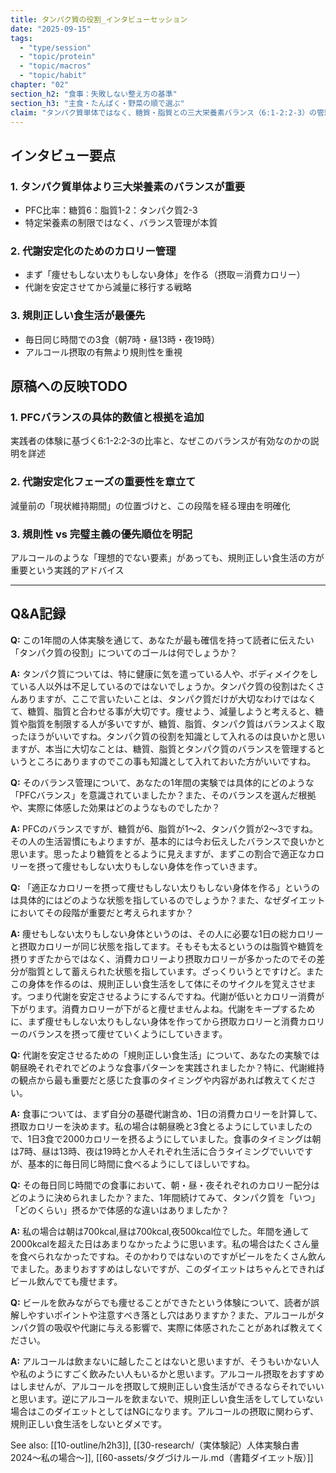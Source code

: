 ```yaml
---
title: タンパク質の役割_インタビューセッション
date: "2025-09-15"
tags:
  - "type/session"
  - "topic/protein"
  - "topic/macros"
  - "topic/habit"
chapter: "02"
section_h2: "食事：失敗しない整え方の基準"
section_h3: "主食・たんぱく・野菜の順で選ぶ"
claim: "タンパク質単体ではなく、糖質・脂質との三大栄養素バランス（6:1-2:2-3）の管理こそがダイエット成功の鍵である。"
---
```


## インタビュー要点

### 1. タンパク質単体より三大栄養素のバランスが重要
- PFC比率：糖質6：脂質1-2：タンパク質2-3
- 特定栄養素の制限ではなく、バランス管理が本質

### 2. 代謝安定化のためのカロリー管理
- まず「痩せもしない太りもしない身体」を作る（摂取＝消費カロリー）
- 代謝を安定させてから減量に移行する戦略

### 3. 規則正しい食生活が最優先
- 毎日同じ時間での3食（朝7時・昼13時・夜19時）
- アルコール摂取の有無より規則性を重視

## 原稿への反映TODO

### 1. PFCバランスの具体的数値と根拠を追加
実践者の体験に基づく6:1-2:2-3の比率と、なぜこのバランスが有効なのかの説明を詳述

### 2. 代謝安定化フェーズの重要性を章立て
減量前の「現状維持期間」の位置づけと、この段階を経る理由を明確化

### 3. 規則性 vs 完璧主義の優先順位を明記
アルコールのような「理想的でない要素」があっても、規則正しい食生活の方が重要という実践的アドバイス

---

## Q&A記録

**Q:** この1年間の人体実験を通じて、あなたが最も確信を持って読者に伝えたい「タンパク質の役割」についてのゴールは何でしょうか？

**A:** タンパク質については、特に健康に気を遣っている人や、ボディメイクをしている人以外は不足しているのではないでしょうか。タンパク質の役割はたくさんありますが、ここで言いたいことは、タンパク質だけが大切なわけではなくて、糖質、脂質と合わせる事が大切です。痩せよう、減量しようと考えると、糖質や脂質を制限する人が多いですが、糖質、脂質、タンパク質はバランスよく取ったほうがいいですね。タンパク質の役割を知識として入れるのは良いかと思いますが、本当に大切なことは、糖質、脂質とタンパク質のバランスを管理するというところにありますのでこの事も知識として入れておいた方がいいですね。

**Q:** そのバランス管理について、あなたの1年間の実験では具体的にどのような「PFCバランス」を意識されていましたか？また、そのバランスを選んだ根拠や、実際に体感した効果はどのようなものでしたか？

**A:** PFCのバランスですが、糖質が6、脂質が1〜2、タンパク質が2〜3ですね。その人の生活習慣にもよりますが、基本的には今お伝えしたバランスで良いかと思います。思ったより糖質をとるように見えますが、まずこの割合で適正なカロリーを摂って痩せもしない太りもしない身体を作っていきます。

**Q:** 「適正なカロリーを摂って痩せもしない太りもしない身体を作る」というのは具体的にはどのような状態を指しているのでしょうか？また、なぜダイエットにおいてその段階が重要だと考えられますか？

**A:** 痩せもしない太りもしない身体というのは、その人に必要な1日の総カロリーと摂取カロリーが同じ状態を指してます。そもそも太るというのは脂質や糖質を摂りすぎたからではなく、消費カロリーより摂取カロリーが多かったのでその差分が脂質として蓄えられた状態を指しています。ざっくりいうとですけど。またこの身体を作るのは、規則正しい食生活をして体にそのサイクルを覚えさせます。つまり代謝を安定させるようにするんですね。代謝が低いとカロリー消費が下がります。消費カロリーが下がると痩せませんよね。代謝をキープするために、まず痩せもしない太りもしない身体を作ってから摂取カロリーと消費カロリーのバランスを摂って痩せていくようにしていきます。

**Q:** 代謝を安定させるための「規則正しい食生活」について、あなたの実験では朝昼晩それぞれでどのような食事パターンを実践されましたか？特に、代謝維持の観点から最も重要だと感じた食事のタイミングや内容があれば教えてください。

**A:** 食事については、まず自分の基礎代謝含め、1日の消費カロリーを計算して、摂取カロリーを決めます。私の場合は朝昼晩と3食とるようにしていましたので、1日3食で2000カロリーを摂るようにしていました。食事のタイミングは朝は7時、昼は13時、夜は19時とか人それぞれ生活に合うタイミングでいいですが、基本的に毎日同じ時間に食べるようにしてほしいですね。

**Q:** その毎日同じ時間での食事において、朝・昼・夜それぞれのカロリー配分はどのように決められましたか？また、1年間続けてみて、タンパク質を「いつ」「どのくらい」摂るかで体感的な違いはありましたか？

**A:** 私の場合は朝は700kcal,昼は700kcal,夜500kcal位でした。年間を通して2000kcalを超えた日はあまりなかったように思います。私の場合はたくさん量を食べられなかったですね。そのかわりではないのですがビールをたくさん飲んでました。あまりおすすめはしないですが、このダイエットはちゃんとできればビール飲んでても痩せます。

**Q:** ビールを飲みながらでも痩せることができたという体験について、読者が誤解しやすいポイントや注意すべき落とし穴はありますか？また、アルコールがタンパク質の吸収や代謝に与える影響で、実際に体感されたことがあれば教えてください。

**A:** アルコールは飲まないに越したことはないと思いますが、そうもいかない人や私のようにすごく飲みたい人もいるかと思います。アルコール摂取をおすすめはしませんが、アルコールを摂取して規則正しい食生活ができるならそれでいいと思います。逆にアルコールを飲まないで、規則正しい食生活をしてしていない場合はこのダイエットとしてはNGになります。アルコールの摂取に関わらず、規則正しい食生活をしないとダメです。

See also: [[10-outline/h2h3]], [[30-research/（実体験記）人体実験白書2024〜私の場合〜]], [[60-assets/タグづけルール.md（書籍ダイエット版）]]